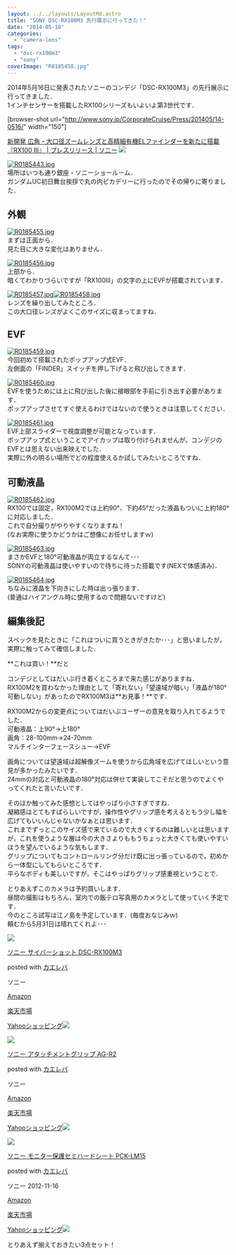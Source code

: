 ```yaml
---
layout: ../../layouts/LayoutMd.astro
title: "SONY DSC-RX100M3 先行展示に行ってきた！"
date: "2014-05-18"
categories: 
  - "camera-lens"
tags: 
  - "dsc-rx100m3"
  - "sony"
coverImage: "R0185458.jpg"
---
```


2014年5月16日に発表されたソニーのコンデジ「DSC-RX100M3」の先行展示に行ってきました．  
1インチセンサーを搭載したRX100シリーズもいよいよ第3世代です．

\[browser-shot url="http://www.sony.jp/CorporateCruise/Press/201405/14-0516/" width="150"\]

[新開発 広角・大口径ズームレンズと高精細有機ELファインダーを新たに搭載『RX100 III』 | プレスリリース | ソニー](http://www.sony.jp/CorporateCruise/Press/201405/14-0516/) [![](http://b.hatena.ne.jp/entry/image/http://www.sony.jp/CorporateCruise/Press/201405/14-0516/)](http://b.hatena.ne.jp/entry/http://www.sony.jp/CorporateCruise/Press/201405/14-0516/)

[![R0185443.jpg](/wp/images/14022795529_580f043137_b.jpg)](http://www.flickr.com/photos/67522130@N08/14022795529/ "R0185443.jpg")  
場所はいつも通り銀座・ソニーショールーム．  
ガンダムUC初日舞台挨拶で丸の内ピカデリーに行ったのでその帰りに寄りました．

## 外観

[![R0185455.jpg](/wp/images/14022782770_2cda09775d_b.jpg)](http://www.flickr.com/photos/67522130@N08/14022782770/ "R0185455.jpg")  
まずは正面から．  
見た目に大きな変化はありません．

[![R0185456.jpg](/wp/images/14022750489_a5de2031c1_b.jpg)](http://www.flickr.com/photos/67522130@N08/14022750489/ "R0185456.jpg")  
上部から．  
暗くてわかりづらいですが「RX100Ⅲ」の文字の上にEVFが搭載されています．

[![R0185457.jpg](/wp/images/14022752338_ab6978b949_b.jpg)](http://www.flickr.com/photos/67522130@N08/14022752338/ "R0185457.jpg")[![R0185458.jpg](/wp/images/14022787910_4a7118ac2d_b.jpg)](http://www.flickr.com/photos/67522130@N08/14022787910/ "R0185458.jpg")  
レンズを繰り出してみたところ．  
この大口径レンズがよくこのサイズに収まってますね．

## EVF

[![R0185459.jpg](/wp/images/14209421735_5b1b837d2e_b.jpg)](http://www.flickr.com/photos/67522130@N08/14209421735/ "R0185459.jpg")  
今回初めて搭載されたポップアップ式EVF．  
左側面の「FINDER」スイッチを押し下げると飛び出してきます．

[![R0185460.jpg](/wp/images/14206130491_38c191e3eb_b.jpg)](http://www.flickr.com/photos/67522130@N08/14206130491/ "R0185460.jpg")  
EVFを使うためには上に飛び出した後に接眼部を手前に引き出す必要があります．  
ポップアップさせてすぐ使えるわけではないので使うときは注意してください．

[![R0185461.jpg](/wp/images/14209278454_2d37b6a890_b.jpg)](http://www.flickr.com/photos/67522130@N08/14209278454/ "R0185461.jpg")  
EVF上部スライダーで視度調整が可能となっています．  
ポップアップ式ということでアイカップは取り付けられませんが，コンデジのEVFとは思えない出来映えでした．  
実際に外の明るい場所でどの程度使えるか試してみたいところですね．

## 可動液晶

[![R0185462.jpg](/wp/images/14022759448_c35b6e1488_b.jpg)](http://www.flickr.com/photos/67522130@N08/14022759448/ "R0185462.jpg")  
RX100では固定，RX100M2では上約90°、下約45°だった液晶もついに上約180°に対応しました．  
これで自分撮りがやりやすくなりますね！  
(なお実際に使うかどうかはご想像にお任せしますｗ)

[![R0185463.jpg](/wp/images/14186279346_fe073a2c90_b.jpg)](http://www.flickr.com/photos/67522130@N08/14186279346/ "R0185463.jpg")  
まさかEVFと180°可動液晶が両立するなんて･･･  
SONYの可動液晶は使いやすいので待ちに待った搭載です(NEXで体感済み)．

[![R0185464.jpg](/wp/images/14229589053_ab4ff5657f_b.jpg)](http://www.flickr.com/photos/67522130@N08/14229589053/ "R0185464.jpg")  
ちなみに液晶を下向きにした時は出っ張ります．  
(普通はハイアングル時に使用するので問題ないですけど)

## 編集後記

スペックを見たときに「これはついに買うときがきたか･･･」と思いましたが，実際に触ってみて確信しました．

**これは買い！**だと

コンデジとしてはだいぶ行き着くところまで来た感じがありますね．  
RX100M2を買わなかった理由として「寄れない」「望遠域が暗い」「液晶が180°可動しない」があったのでRX100M3は**お見事！**です．

RX100M2からの変更点についてはだいぶユーザーの意見を取り入れてるようでした．  
可動液晶：上90°→上180°  
画角：28-100mm→24-70mm  
マルチインターフェースシュー→EVF

画角については望遠域は超解像ズームを使うから広角域を広げてほしいという意見が多かったみたいです．  
24mmの対応と可動液晶の180°対応は併せて実装してこそだと思うのでよくやってくれたと言いたいです．

そのほか触ってみた感想としてはやっぱり小さすぎですね．  
凝縮感はとてもすばらしいですが，操作性やグリップ感を考えるともう少し幅を広げてもいいんじゃないかなぁとは思います．  
これまでずっとこのサイズ感で来ているので大きくするのは難しいとは思いますが，これを使うような層は今の大きさよりももうちょっと大きくても使いやすいほうを望んでいるような気もします．  
グリップについてもコントロールリング分だけ既に出っ張っているので，初めから一体型にしてもらいところです．  
平らなボディも美しいですが，そこはやっぱりグリップ感重視ということで．

とりあえずこのカメラは予約買いします．  
昼間の撮影はもちろん，室内での飯テロ写真用のカメラとして使っていく予定です．  
今のところ試写は江ノ島を予定しています．(毎度おなじみｗ)  
頼むから5月31日は晴れてくれよ･･･

[![](/wp/images/31WS35Hj9oL._SL160_.jpg)](https://www.amazon.co.jp/exec/obidos/ASIN/B00KD43UTQ/mizuka123-22/ref=nosim/)

[ソニー サイバーショット DSC-RX100M3](https://www.amazon.co.jp/exec/obidos/ASIN/B00KD43UTQ/mizuka123-22/ref=nosim/)

posted with [カエレバ](http://kaereba.com)

ソニー

[Amazon](http://www.amazon.co.jp/gp/search?keywords=DSC-RX100M3&__mk_ja_JP=%83J%83%5E%83J%83i&tag=mizuka123-22 "アマゾン")

[楽天市場](http://hb.afl.rakuten.co.jp/hgc/032b53ee.4b34c5ee.0f4a541e.f440145e/?pc=http%3A%2F%2Fsearch.rakuten.co.jp%2Fsearch%2Fmall%2FDSC-RX100M3%2F-%2Ff.1-p.1-s.1-sf.0-st.A-v.2%3Fx%3D0%26scid%3Daf_ich_link_urltxt%26m%3Dhttp%3A%2F%2Fm.rakuten.co.jp%2F "楽天市場")

[Yahooショッピング![](//ad.jp.ap.valuecommerce.com/servlet/gifbanner?sid=3066752&pid=881990642)](//ck.jp.ap.valuecommerce.com/servlet/referral?sid=3066752&pid=881990642&vc_url=http%3A%2F%2Fshopping.search.yahoo.co.jp%2Fsearch%3FuIv%3Don%26ei%3DUTF-8%26tab_ex%3Dcommerce%26slider%3D0%26va%3DDSC-RX100M3 "Yahooショッピング")

[![](/wp/images/31KR73zQDxL._SL160_.jpg)](https://www.amazon.co.jp/exec/obidos/ASIN/B00KD43ZXC/mizuka123-22/ref=nosim/)

[ソニー アタッチメントグリップ AG-R2](https://www.amazon.co.jp/exec/obidos/ASIN/B00KD43ZXC/mizuka123-22/ref=nosim/)

posted with [カエレバ](http://kaereba.com)

ソニー

[Amazon](http://www.amazon.co.jp/gp/search?keywords=%83%5C%83j%81%5B%20%83A%83%5E%83b%83%60%83%81%83%93%83g%83O%83%8A%83b%83v&__mk_ja_JP=%83J%83%5E%83J%83i&tag=mizuka123-22 "アマゾン")

[楽天市場](http://hb.afl.rakuten.co.jp/hgc/032b53ee.4b34c5ee.0f4a541e.f440145e/?pc=http%3A%2F%2Fsearch.rakuten.co.jp%2Fsearch%2Fmall%2F%25E3%2582%25BD%25E3%2583%258B%25E3%2583%25BC%2520%25E3%2582%25A2%25E3%2582%25BF%25E3%2583%2583%25E3%2583%2581%25E3%2583%25A1%25E3%2583%25B3%25E3%2583%2588%25E3%2582%25B0%25E3%2583%25AA%25E3%2583%2583%25E3%2583%2597%2F-%2Ff.1-p.1-s.1-sf.0-st.A-v.2%3Fx%3D0%26scid%3Daf_ich_link_urltxt%26m%3Dhttp%3A%2F%2Fm.rakuten.co.jp%2F "楽天市場")

[Yahooショッピング![](//ad.jp.ap.valuecommerce.com/servlet/gifbanner?sid=3066752&pid=881990642)](//ck.jp.ap.valuecommerce.com/servlet/referral?sid=3066752&pid=881990642&vc_url=http%3A%2F%2Fshopping.search.yahoo.co.jp%2Fsearch%3FuIv%3Don%26ei%3DUTF-8%26tab_ex%3Dcommerce%26slider%3D0%26va%3D%25E3%2582%25BD%25E3%2583%258B%25E3%2583%25BC%2520%25E3%2582%25A2%25E3%2582%25BF%25E3%2583%2583%25E3%2583%2581%25E3%2583%25A1%25E3%2583%25B3%25E3%2583%2588%25E3%2582%25B0%25E3%2583%25AA%25E3%2583%2583%25E3%2583%2597 "Yahooショッピング")

[![](/wp/images/31hVtl6Sc1L._SL160_.jpg)](https://www.amazon.co.jp/exec/obidos/ASIN/B009O06WZY/mizuka123-22/ref=nosim/)

[ソニー モニター保護セミハードシート PCK-LM15](https://www.amazon.co.jp/exec/obidos/ASIN/B009O06WZY/mizuka123-22/ref=nosim/)

posted with [カエレバ](http://kaereba.com)

ソニー 2012-11-16

[Amazon](http://www.amazon.co.jp/gp/search?keywords=PCK-LM15&__mk_ja_JP=%83J%83%5E%83J%83i&tag=mizuka123-22 "アマゾン")

[楽天市場](http://hb.afl.rakuten.co.jp/hgc/032b53ee.4b34c5ee.0f4a541e.f440145e/?pc=http%3A%2F%2Fsearch.rakuten.co.jp%2Fsearch%2Fmall%2FPCK-LM15%2F-%2Ff.1-p.1-s.1-sf.0-st.A-v.2%3Fx%3D0%26scid%3Daf_ich_link_urltxt%26m%3Dhttp%3A%2F%2Fm.rakuten.co.jp%2F "楽天市場")

[Yahooショッピング![](//ad.jp.ap.valuecommerce.com/servlet/gifbanner?sid=3066752&pid=881990642)](//ck.jp.ap.valuecommerce.com/servlet/referral?sid=3066752&pid=881990642&vc_url=http%3A%2F%2Fshopping.search.yahoo.co.jp%2Fsearch%3FuIv%3Don%26ei%3DUTF-8%26tab_ex%3Dcommerce%26slider%3D0%26va%3DPCK-LM15 "Yahooショッピング")

とりあえず揃えておきたい3点セット！
